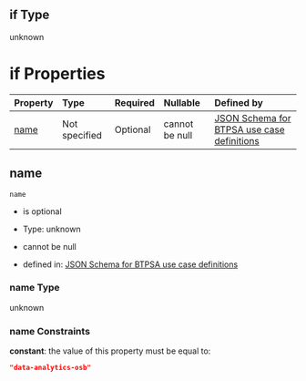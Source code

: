## if Type

unknown

# if Properties

| Property      | Type          | Required | Nullable       | Defined by                                                                                                                                                                                                        |
| :------------ | :------------ | :------- | :------------- | :---------------------------------------------------------------------------------------------------------------------------------------------------------------------------------------------------------------- |
| [name](#name) | Not specified | Optional | cannot be null | [JSON Schema for BTPSA use case definitions](btpsa-usecase-properties-services-items-allof-1-then-allof-27-if-properties-name.md "undefined#/properties/services/items/allOf/1/then/allOf/27/if/properties/name") |

## name



`name`

*   is optional

*   Type: unknown

*   cannot be null

*   defined in: [JSON Schema for BTPSA use case definitions](btpsa-usecase-properties-services-items-allof-1-then-allof-27-if-properties-name.md "undefined#/properties/services/items/allOf/1/then/allOf/27/if/properties/name")

### name Type

unknown

### name Constraints

**constant**: the value of this property must be equal to:

```json
"data-analytics-osb"
```
